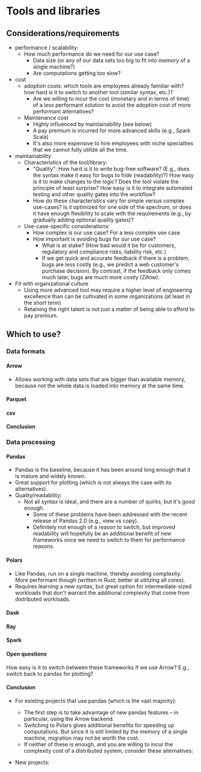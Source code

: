 # Tools and libraries

## Considerations/requirements

- performance / scalability:
  - How much performance do we need for our use case?
    - Data size (or any of our data sets too big to fit into memory of a single machine?)
    - Are computations getting too slow?
- cost
  - adoption costs: which tools are employees already familiar with? how hard is it to switch to another tool (similar syntax, etc.)?
    - Are we willing to incur the cost (monetary and in terms of time) of a less performant solution to avoid the adoption cost of more performant alternatives?
  - Maintenance cost
    - Highly influenced by maintainability (see below)
    - A pay premium is incurred for more advanced skills (e.g., Spark Scala)
    - It's also more expensive to hire employees with niche specialties that we cannot fully utilize all the time.
- maintainability
  - Characteristics of the tool/library:
    - "Quality": How hard is it to write bug-free software? (E.g., does the syntax make it easy for bugs to hide (readability)?) How easy is it to make changes to the logic? Does the tool violate the principle of least surprise? How easy is it to integrate automated testing and other quality gates into the workflow?
    - How do these characteristics vary for simple versus complex use-cases? Is it optimized for one side of the spectrum, or does it have enough flexibility to scale with the requirements (e.g., by gradually adding optional quality gates)?
  - Use-case-specific considerations:
    - How complex is our use case? For a less complex use case
    - How important is avoiding bugs for our use case?
      - What is at stake? (How bad would it be for customers, regulatory and compliance risks, liability risk, etc.)
      - If we get quick and accurate feedback if there is a problem, bugs are less costly (e.g., we predict a web customer's purchase decision). By contrast, if the feedback only comes much later, bugs are much more costly (Zillow).
- Fit with organizational culture
  - Using more advanced tool may require a higher level of engineering excellence than can be cultivated in some organizations (at least in the short term)
  - Retaining the right talent is not just a matter of being able to afford to pay premium.

## Which to use?

### Data formats

#### Arrow

- Allows working with data sets that are bigger than available memory, because not the whole data is loaded into memory at the same time.

#### Parquet

#### csv

#### Conclusion

### Data processing

#### Pandas

- Pandas is the baseline, because it has been around long enough that it is mature and widely known.
- Great support for plotting (which is not always the case with its alternatives).
- Quality/readability:
  - Not all syntax is ideal, and there are a number of quirks, but it's good enough.
    - Some of these problems have been addressed with the recent release of Pandas 2.0 (e.g., view vs copy).
    - Definitely not enough of a reason to switch, but improved readability will hopefully be an additional benefit of new frameworks once we need to switch to them for performance reasons.

#### Polars

- Like Pandas, run on a single machine, thereby avoiding complexity. More performant though (written in Rust; better at utilizing all cores).
- Requires learning a new syntax, but great option for intermediate-sized workloads that don't warrant the additional complexity that come from distributed workloads.

#### Dask

#### Ray

#### Spark

#### Open questions

How easy is it to switch between these frameworks if we use Arrow? E.g., switch back to pandas for plotting?

#### Conclusion

- For existing projects that use pandas (which is the vast majority):
  - The first step is to take advantage of new pandas features – in particular, using the Arrow backend.
  - Switching to Polars gives additional benefits for speeding up computations. But since it is still limited by the memory of a single machine, migration may not be worth the cost.
  - If neither of these is enough, and you are willing to incur the complexity cost of a distributed system, consider these alternatives:

- New projects:
